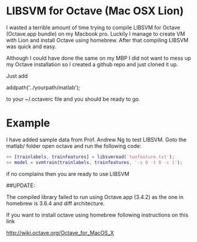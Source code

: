 LIBSVM for Octave (Mac OSX Lion)
=




I wasted a terrible amount of time trying to compile LIBSVM for Octave (Octave.app bundle) on my Macbook pro. Luckily I manage to create VM with Lion and install Octave using homebrew. After that compiling LIBSVM was quick and easy.

Although I could have done the same on my MBP I did not want to mess up my Octave installation so I created a github repo and just cloned it up.

Just add

addpath('../yourpath/matlab');

to your ~/.octaverc file and you should be ready to go.

Example
=

I have added sample data from Prof. Andrew Ng to test LIBSVM. Goto the matlab/ folder open octave and run the following code:

```matlab
>> [trainlabels, trainfeatures] = libsvmread('twofeature.txt');
>> model = svmtrain(trainlabels, trainfeatures, '-s 0 -t 0 -c 1');
```

if no complains then you are ready to use LIBSVM

##UPDATE:

The compiled library failed to run using Octave.app (3.4.2) as the one in homebrew is 3.6.4 and diff architecture.

If you want to install octave using homebrew following instructions on this link

http://wiki.octave.org/Octave_for_MacOS_X
